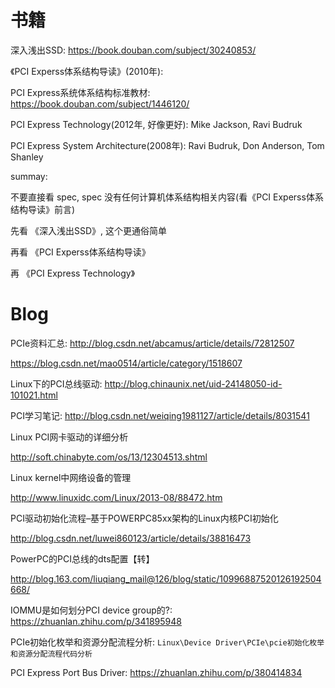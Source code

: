 

# 书籍

深入浅出SSD: https://book.douban.com/subject/30240853/

《PCI Experss体系结构导读》(2010年):

PCI Express系统体系结构标准教材: https://book.douban.com/subject/1446120/

PCI Express Technology(2012年, 好像更好): Mike Jackson, Ravi Budruk

PCI Express System Architecture(2008年): Ravi Budruk, Don Anderson, Tom Shanley

summay:

不要直接看 spec, spec 没有任何计算机体系结构相关内容(看《PCI Experss体系结构导读》前言)

先看 《深入浅出SSD》, 这个更通俗简单

再看 《PCI Experss体系结构导读》

再 《PCI Express Technology》

# Blog

PCIe资料汇总: http://blog.csdn.net/abcamus/article/details/72812507

https://blog.csdn.net/mao0514/article/category/1518607


Linux下的PCI总线驱动: http://blog.chinaunix.net/uid-24148050-id-101021.html


PCI学习笔记: http://blog.csdn.net/weiqing1981127/article/details/8031541

Linux PCI网卡驱动的详细分析

http://soft.chinabyte.com/os/13/12304513.shtml

Linux kernel中网络设备的管理

http://www.linuxidc.com/Linux/2013-08/88472.htm

PCI驱动初始化流程–基于POWERPC85xx架构的Linux内核PCI初始化

http://blog.csdn.net/luwei860123/article/details/38816473

PowerPC的PCI总线的dts配置【转】

http://blog.163.com/liuqiang_mail@126/blog/static/10996887520126192504668/

IOMMU是如何划分PCI device group的?: https://zhuanlan.zhihu.com/p/341895948

PCIe初始化枚举和资源分配流程分析: `Linux\Device Driver\PCIe\pcie初始化枚举和资源分配流程代码分析`

PCI Express Port Bus Driver: https://zhuanlan.zhihu.com/p/380414834